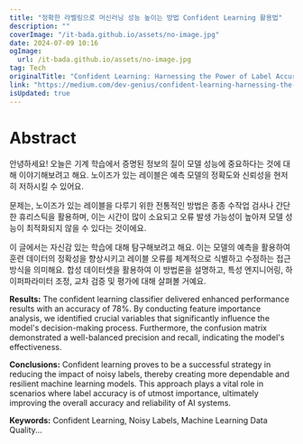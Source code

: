 ```yaml
---
title: "정확한 라벨링으로 머신러닝 성능 높이는 방법 Confident Learning 활용법"
description: ""
coverImage: "/it-bada.github.io/assets/no-image.jpg"
date: 2024-07-09 10:16
ogImage:
  url: /it-bada.github.io/assets/no-image.jpg
tag: Tech
originalTitle: "Confident Learning: Harnessing the Power of Label Accuracy in Machine Learning"
link: "https://medium.com/dev-genius/confident-learning-harnessing-the-power-of-label-accuracy-in-machine-learning-39961e51bbfe"
isUpdated: true
---
```


# Abstract

안녕하세요! 오늘은 기계 학습에서 증명된 정보의 질이 모델 성능에 중요하다는 것에 대해 이야기해보려고 해요. 노이즈가 있는 레이블은 예측 모델의 정확도와 신뢰성을 현저히 저하시킬 수 있어요.

문제는, 노이즈가 있는 레이블을 다루기 위한 전통적인 방법은 종종 수작업 검사나 간단한 휴리스틱을 활용하며, 이는 시간이 많이 소요되고 오류 발생 가능성이 높아져 모델 성능이 최적화되지 않을 수 있다는 것이에요.

이 글에서는 자신감 있는 학습에 대해 탐구해보려고 해요. 이는 모델의 예측을 활용하여 훈련 데이터의 정확성을 향상시키고 레이블 오류를 체계적으로 식별하고 수정하는 접근 방식을 의미해요. 합성 데이터셋을 활용하여 이 방법론을 설명하고, 특성 엔지니어링, 하이퍼파라미터 조정, 교차 검증 및 평가에 대해 살펴볼 거예요.

<!-- cozy-coder - 수평 -->

<ins class="adsbygoogle"
     style="display:block"
     data-ad-client="ca-pub-4877378276818686"
     data-ad-slot="1107185301"
     data-ad-format="auto"
     data-full-width-responsive="true"></ins>

<script>
     (adsbygoogle = window.adsbygoogle || []).push({});
</script>

**Results:** The confident learning classifier delivered enhanced performance results with an accuracy of 78%. By conducting feature importance analysis, we identified crucial variables that significantly influence the model's decision-making process. Furthermore, the confusion matrix demonstrated a well-balanced precision and recall, indicating the model's effectiveness.

**Conclusions:** Confident learning proves to be a successful strategy in reducing the impact of noisy labels, thereby creating more dependable and resilient machine learning models. This approach plays a vital role in scenarios where label accuracy is of utmost importance, ultimately improving the overall accuracy and reliability of AI systems.

**Keywords:** Confident Learning, Noisy Labels, Machine Learning Data Quality...
